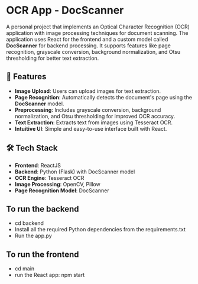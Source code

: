 # OCR App - DocScanner

A personal project that implements an Optical Character Recognition (OCR) application with image processing techniques for document scanning. The application uses React for the frontend and a custom model called **DocScanner** for backend processing. It supports features like page recognition, grayscale conversion, background normalization, and Otsu thresholding for better text extraction.

## 🚀 Features

- **Image Upload**: Users can upload images for text extraction.
- **Page Recognition**: Automatically detects the document's page using the **DocScanner** model.
- **Preprocessing**: Includes grayscale conversion, background normalization, and Otsu thresholding for improved OCR accuracy.
- **Text Extraction**: Extracts text from images using Tesseract OCR.
- **Intuitive UI**: Simple and easy-to-use interface built with React.

## 🛠️ Tech Stack

- **Frontend**: ReactJS
- **Backend**: Python (Flask) with DocScanner model
- **OCR Engine**: Tesseract OCR
- **Image Processing**: OpenCV, Pillow
- **Page Recognition Model**: DocScanner

## To run the backend
- cd backend
- Install all the required Python dependencies from the requirements.txt
- Run the app.py
## To run the frontend
- cd main
- run the React app: npm start

